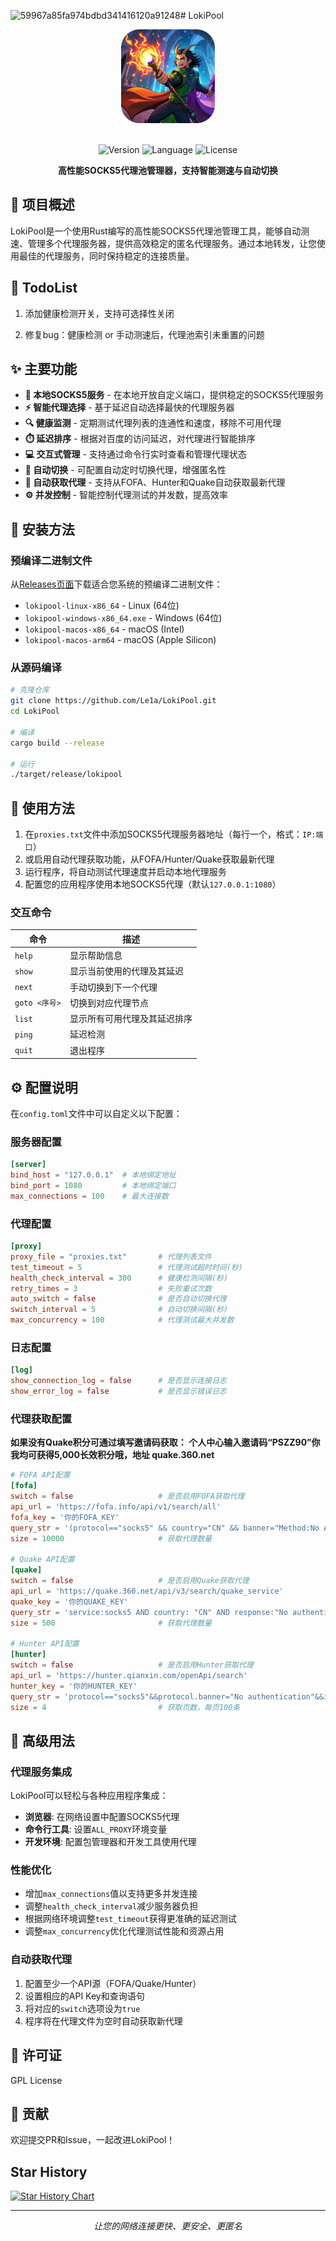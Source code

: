 ![59967a85fa974bdbd341416120a91248](https://github.com/user-attachments/assets/b71e4733-8d79-44bc-9238-2f14fb76a51f)# LokiPool

<div align="center">

<div align="center">
  <img src="logo.png" alt="Logo" width="150" height="150">
</div>

</br>

![Version](https://img.shields.io/badge/版本-0.1.4-blue)
![Language](https://img.shields.io/badge/语言-Rust-orange)
![License](https://img.shields.io/badge/许可证-GPL-green)

**高性能SOCKS5代理池管理器，支持智能测速与自动切换**

</div>

## 📖 项目概述

LokiPool是一个使用Rust编写的高性能SOCKS5代理池管理工具，能够自动测速、管理多个代理服务器，提供高效稳定的匿名代理服务。通过本地转发，让您使用最佳的代理服务，同时保持稳定的连接质量。

## 📝 TodoList
1. 添加健康检测开关，支持可选择性关闭

2. 修复bug：健康检测 or 手动测速后，代理池索引未重置的问题

## ✨ 主要功能

- **🚀 本地SOCKS5服务** - 在本地开放自定义端口，提供稳定的SOCKS5代理服务
- **⚡ 智能代理选择** - 基于延迟自动选择最快的代理服务器
- **🔍 健康监测** - 定期测试代理列表的连通性和速度，移除不可用代理
- **⏱️ 延迟排序** - 根据对百度的访问延迟，对代理进行智能排序
- **💻 交互式管理** - 支持通过命令行实时查看和管理代理状态
- **🔄 自动切换** - 可配置自动定时切换代理，增强匿名性
- **🔎 自动获取代理** - 支持从FOFA、Hunter和Quake自动获取最新代理
- **⚙️ 并发控制** - 智能控制代理测试的并发数，提高效率

## 🚀 安装方法

### 预编译二进制文件

从[Releases页面](https://github.com/Le1a/LokiPool/releases)下载适合您系统的预编译二进制文件：

- `lokipool-linux-x86_64` - Linux (64位)
- `lokipool-windows-x86_64.exe` - Windows (64位)
- `lokipool-macos-x86_64` - macOS (Intel)
- `lokipool-macos-arm64` - macOS (Apple Silicon)

### 从源码编译

```bash
# 克隆仓库
git clone https://github.com/Le1a/LokiPool.git
cd LokiPool

# 编译
cargo build --release

# 运行
./target/release/lokipool
```

## 📝 使用方法

1. 在`proxies.txt`文件中添加SOCKS5代理服务器地址（每行一个，格式：`IP:端口`）
2. 或启用自动代理获取功能，从FOFA/Hunter/Quake获取最新代理
3. 运行程序，将自动测试代理速度并启动本地代理服务
4. 配置您的应用程序使用本地SOCKS5代理（默认`127.0.0.1:1080`）

### 交互命令

| 命令 | 描述 |
|------|------|
| `help` | 显示帮助信息 |
| `show` | 显示当前使用的代理及其延迟 |
| `next` | 手动切换到下一个代理 |
| `goto <序号>` |  切换到对应代理节点 |
| `list` | 显示所有可用代理及其延迟排序 |
| `ping` | 延迟检测 |
| `quit` | 退出程序 |

## ⚙️ 配置说明

在`config.toml`文件中可以自定义以下配置：

### 服务器配置

```toml
[server]
bind_host = "127.0.0.1"  # 本地绑定地址
bind_port = 1080         # 本地绑定端口
max_connections = 100    # 最大连接数
```

### 代理配置

```toml
[proxy]
proxy_file = "proxies.txt"       # 代理列表文件
test_timeout = 5                 # 代理测试超时时间(秒)
health_check_interval = 300      # 健康检测间隔(秒)
retry_times = 3                  # 失败重试次数
auto_switch = false              # 是否自动切换代理
switch_interval = 5              # 自动切换间隔(秒)
max_concurrency = 100            # 代理测试最大并发数
```

### 日志配置

```toml
[log]
show_connection_log = false      # 是否显示连接日志
show_error_log = false           # 是否显示错误日志
```

### 代理获取配置
**如果没有Quake积分可通过填写邀请码获取：
个人中心输入邀请码“PSZZ90”你我均可获得5,000长效积分哦，地址 quake.360.net**

```toml
# FOFA API配置
[fofa]
switch = false                   # 是否启用FOFA获取代理
api_url = 'https://fofa.info/api/v1/search/all'
fofa_key = '你的FOFA_KEY'
query_str = '(protocol=="socks5" && country="CN" && banner="Method:No Authentication") && after="2025-02-25"' # 时间可以自定义
size = 10000                     # 获取代理数量

# Quake API配置
[quake]
switch = false                   # 是否启用Quake获取代理
api_url = 'https://quake.360.net/api/v3/search/quake_service'
quake_key = '你的QUAKE_KEY'
query_str = 'service:socks5 AND country: "CN" AND response:"No authentication"'
size = 500                       # 获取代理数量

# Hunter API配置
[hunter]
switch = false                   # 是否启用Hunter获取代理
api_url = 'https://hunter.qianxin.com/openApi/search'
hunter_key = '你的HUNTER_KEY'
query_str = 'protocol=="socks5"&&protocol.banner="No authentication"&&ip.country="CN"'
size = 4                         # 获取页数，每页100条
```

## 🔧 高级用法

### 代理服务集成

LokiPool可以轻松与各种应用程序集成：

- **浏览器**: 在网络设置中配置SOCKS5代理
- **命令行工具**: 设置`ALL_PROXY`环境变量
- **开发环境**: 配置包管理器和开发工具使用代理

### 性能优化

- 增加`max_connections`值以支持更多并发连接
- 调整`health_check_interval`减少服务器负担
- 根据网络环境调整`test_timeout`获得更准确的延迟测试
- 调整`max_concurrency`优化代理测试性能和资源占用

### 自动获取代理

1. 配置至少一个API源（FOFA/Quake/Hunter）
2. 设置相应的API Key和查询语句
3. 将对应的`switch`选项设为`true`
4. 程序将在代理文件为空时自动获取新代理

## 📜 许可证

GPL License

## 🤝 贡献

欢迎提交PR和Issue，一起改进LokiPool！

## Star History

[![Star History Chart](https://api.star-history.com/svg?repos=Le1a/LokiPool&type=Date)](https://star-history.com/#Le1a/LokiPool&Date)

---

<div align="center">
<i>让您的网络连接更快、更安全、更匿名</i>
</div>
